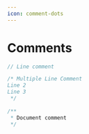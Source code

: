```yaml
---
icon: comment-dots
---
```


# Comments

```java
// Line comment

/* Multiple Line Comment
Line 2
Line 3
 */
 
/**
 * Document comment
 */
```

